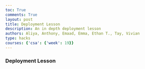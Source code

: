 ```yaml
---
toc: True
comments: True
layout: post
title: Deployment Lesson
description: An in depth deployment lesson
authors: Aliya, Anthony, Emaad, Emma, Ethan T., Tay, Vivian
type: hacks
courses: {'csa': {'week': 19}}
---
```


### Deployment Lesson
